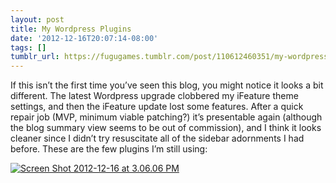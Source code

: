 ```yaml
---
layout: post
title: My Wordpress Plugins
date: '2012-12-16T20:07:14-08:00'
tags: []
tumblr_url: https://fugugames.tumblr.com/post/110612460351/my-wordpress-plugins
---
```

If this isn’t the first time you’ve seen this blog, you might notice it looks a bit different. The latest Wordpress upgrade clobbered my iFeature theme settings, and then the iFeature update lost some features. After a quick repair job (MVP, minimum viable patching?) it’s presentable again (although the blog summary view seems to be out of commission), and I think it looks cleaner since I didn’t try resuscitate all of the sidebar adornments I had before. These are the few plugins I’m still using:

[![Screen Shot 2012-12-16 at 3.06.06 PM](http://itshardtofondlepenguins.com/wp-content/uploads/2012/12/Screen-Shot-2012-12-16-at-3.06.06-PM.png)](http://www.fugutalk.com/?attachment_id=5935)

